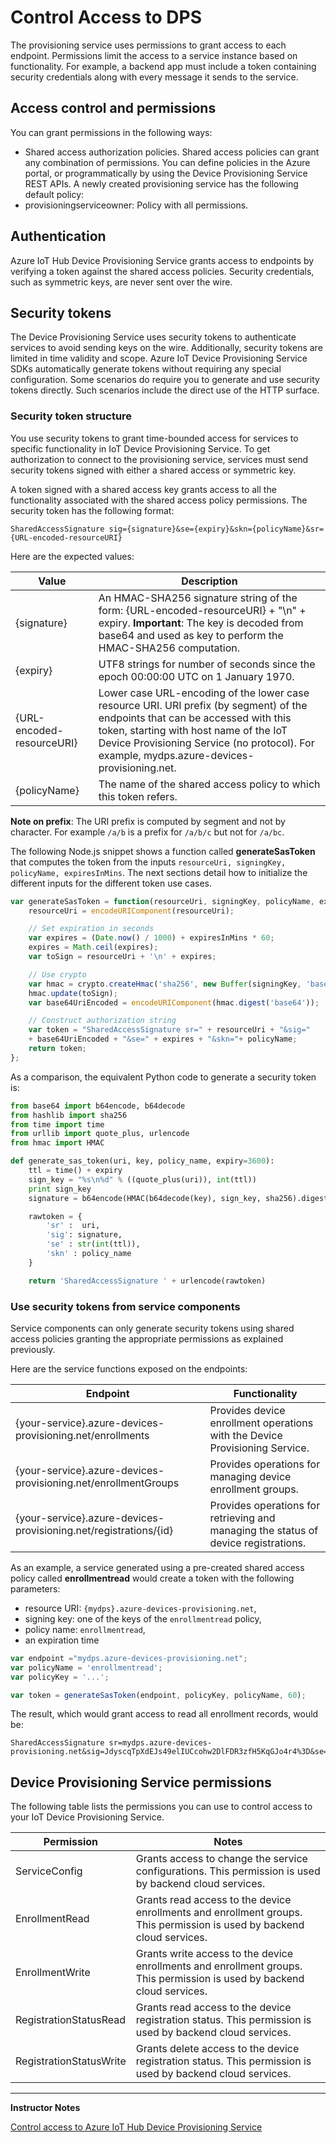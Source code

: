 # Control Access to DPS

The provisioning service uses permissions to grant access to each endpoint. Permissions limit the access to a service instance based on functionality. For example, a backend app must include a token containing security credentials along with every message it sends to the service.

## Access control and permissions

You can grant permissions in the following ways:

* Shared access authorization policies. Shared access policies can grant any combination of permissions. You can define policies in the Azure portal, or programmatically by using the Device Provisioning Service REST APIs. A newly created provisioning service has the following default policy:
* provisioningserviceowner: Policy with all permissions.

## Authentication

Azure IoT Hub Device Provisioning Service grants access to endpoints by verifying a token against the shared access policies. Security credentials, such as symmetric keys, are never sent over the wire.

## Security tokens

The Device Provisioning Service uses security tokens to authenticate services to avoid sending keys on the wire. Additionally, security tokens are limited in time validity and scope. Azure IoT Device Provisioning Service SDKs automatically generate tokens without requiring any special configuration. Some scenarios do require you to generate and use security tokens directly. Such scenarios include the direct use of the HTTP surface.

### Security token structure

You use security tokens to grant time-bounded access for services to specific functionality in IoT Device Provisioning Service. To get authorization to connect to the provisioning service, services must send security tokens signed with either a shared access or symmetric key.

A token signed with a shared access key grants access to all the functionality associated with the shared access policy permissions.
The security token has the following format:

`SharedAccessSignature sig={signature}&se={expiry}&skn={policyName}&sr={URL-encoded-resourceURI}`

Here are the expected values:

|Value|Description|
|-----|-----------|
|{signature}|An HMAC-SHA256 signature string of the form: {URL-encoded-resourceURI} + "\\n" + expiry. **Important**: The key is decoded from base64 and used as key to perform the HMAC-SHA256 computation.|
|{expiry}|UTF8 strings for number of seconds since the epoch 00:00:00 UTC on 1 January 1970.|
|{URL-encoded-resourceURI}|Lower case URL-encoding of the lower case resource URI. URI prefix (by segment) of the endpoints that can be accessed with this token, starting with host name of the IoT Device Provisioning Service (no protocol). For example, mydps.azure-devices-provisioning.net.|
|{policyName}|The name of the shared access policy to which this token refers.|

**Note on prefix**: The URI prefix is computed by segment and not by character. For example `/a/b` is a prefix for `/a/b/c` but not for `/a/bc`.

The following Node.js snippet shows a function called **generateSasToken** that computes the token from the inputs `resourceUri, signingKey, policyName, expiresInMins`. The next sections detail how to initialize the different inputs for the different token use cases.

```javascript
var generateSasToken = function(resourceUri, signingKey, policyName, expiresInMins) {
    resourceUri = encodeURIComponent(resourceUri);

    // Set expiration in seconds
    var expires = (Date.now() / 1000) + expiresInMins * 60;
    expires = Math.ceil(expires);
    var toSign = resourceUri + '\n' + expires;

    // Use crypto
    var hmac = crypto.createHmac('sha256', new Buffer(signingKey, 'base64'));
    hmac.update(toSign);
    var base64UriEncoded = encodeURIComponent(hmac.digest('base64'));

    // Construct authorization string
    var token = "SharedAccessSignature sr=" + resourceUri + "&sig="
    + base64UriEncoded + "&se=" + expires + "&skn="+ policyName;
    return token;
};
```

As a comparison, the equivalent Python code to generate a security token is:

```python
from base64 import b64encode, b64decode
from hashlib import sha256
from time import time
from urllib import quote_plus, urlencode
from hmac import HMAC

def generate_sas_token(uri, key, policy_name, expiry=3600):
    ttl = time() + expiry
    sign_key = "%s\n%d" % ((quote_plus(uri)), int(ttl))
    print sign_key
    signature = b64encode(HMAC(b64decode(key), sign_key, sha256).digest())

    rawtoken = {
        'sr' :  uri,
        'sig': signature,
        'se' : str(int(ttl)),
        'skn' : policy_name
    }

    return 'SharedAccessSignature ' + urlencode(rawtoken)
```

### Use security tokens from service components

Service components can only generate security tokens using shared access policies granting the appropriate permissions as explained previously.

Here are the service functions exposed on the endpoints:

|Endpoint|Functionality|
|--------|-------------|
|{your-service}.azure-devices-provisioning.net/enrollments|Provides device enrollment operations with the Device Provisioning Service.|
|{your-service}.azure-devices-provisioning.net/enrollmentGroups|Provides operations for managing device enrollment groups.|
|{your-service}.azure-devices-provisioning.net/registrations/{id}|Provides operations for retrieving and managing the status of device registrations.|

As an example, a service generated using a pre-created shared access policy called **enrollmentread** would create a token with the following parameters:

* resource URI: `{mydps}.azure-devices-provisioning.net`,
* signing key: one of the keys of the `enrollmentread` policy,
* policy name: `enrollmentread`,
* an expiration time

```javascript
var endpoint ="mydps.azure-devices-provisioning.net";
var policyName = 'enrollmentread'; 
var policyKey = '...';

var token = generateSasToken(endpoint, policyKey, policyName, 60);
```

The result, which would grant access to read all enrollment records, would be:

```
SharedAccessSignature sr=mydps.azure-devices-
provisioning.net&sig=JdyscqTpXdEJs49elIUCcohw2DlFDR3zfH5KqGJo4r4%3D&se=1456973447&skn=enrollmentread
```

## Device Provisioning Service permissions

The following table lists the permissions you can use to control access to your IoT Device Provisioning Service.

|Permission|Notes|
|----------|-----|
|ServiceConfig|Grants access to change the service configurations. This permission is used by backend cloud services.|
|EnrollmentRead|Grants read access to the device enrollments and enrollment groups. This permission is used by backend cloud services.|
|EnrollmentWrite|Grants write access to the device enrollments and enrollment groups. This permission is used by backend cloud services.|
|RegistrationStatusRead|Grants read access to the device registration status. This permission is used by backend cloud services.|
|RegistrationStatusWrite|Grants delete access to the device registration status. This permission is used by backend cloud services.|

---

**Instructor Notes**

[Control access to Azure IoT Hub Device Provisioning Service](https://docs.microsoft.com/en-us/azure/iot-dps/how-to-control-access)
